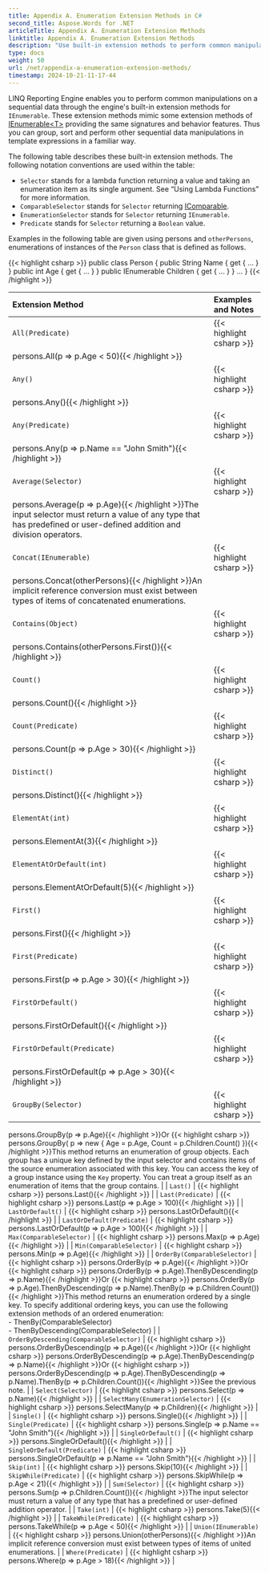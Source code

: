 ```yaml
---
title: Appendix A. Enumeration Extension Methods in C#
second_title: Aspose.Words for .NET
articleTitle: Appendix A. Enumeration Extension Methods
linktitle: Appendix A. Enumeration Extension Methods
description: "Use built-in extension methods to perform common manipulations on a sequential data when building a report using C#."
type: docs
weight: 50
url: /net/appendix-a-enumeration-extension-methods/
timestamp: 2024-10-21-11-17-44
---
```


LINQ Reporting Engine enables you to perform common manipulations on a sequential data through the engine's built-in extension methods for `IEnumerable`. These extension methods mimic some extension methods of [IEnumerable&lt;T&gt;](https://docs.microsoft.com/en-us/dotnet/api/system.collections.generic.ienumerable-1?view=net-6.0) providing the same signatures and behavior features. Thus you can group, sort and perform other sequential data manipulations in template expressions in a familiar way.

The following table describes these built-in extension methods. The following notation conventions are used within the table:

- `Selector` stands for a lambda function returning a value and taking an enumeration item as its single argument. See “Using Lambda Functions” for more information.
- `ComparableSelector` stands for `Selector` returning [IComparable](https://docs.microsoft.com/en-us/dotnet/api/system.icomparable?view=net-6.0).
- `EnumerationSelector` stands for `Selector` returning `IEnumerable`.
- `Predicate` stands for `Selector` returning a `Boolean` value.

Examples in the following table are given using persons and `otherPersons`, enumerations of instances of the `Person` class that is defined as follows.

{{< highlight csharp >}}
public class Person
{
    public String Name { get { ... } }
    public int Age { get { ... } }
    public IEnumerable<Person> Children { get { ... } }
    ...
}
{{< /highlight >}}

| Extension Method | Examples and Notes |
| :- | :- |
| `All(Predicate)` | {{< highlight csharp >}}
persons.All(p => p.Age < 50){{< /highlight >}} |
| `Any()` | {{< highlight csharp >}}
persons.Any(){{< /highlight >}} |
| `Any(Predicate)` | {{< highlight csharp >}}
persons.Any(p => p.Name == "John Smith"){{< /highlight >}} |
| `Average(Selector)` | {{< highlight csharp >}}
persons.Average(p => p.Age){{< /highlight >}}The input selector must return a value of any type that has predefined or user-defined addition and division operators. |
| `Concat(IEnumerable)` | {{< highlight csharp >}}
persons.Concat(otherPersons){{< /highlight >}}An implicit reference conversion must exist between types of items of concatenated enumerations. |
| `Contains(Object)` | {{< highlight csharp >}}
persons.Contains(otherPersons.First()){{< /highlight >}} |
| `Count()` | {{< highlight csharp >}}
persons.Count(){{< /highlight >}} |
| `Count(Predicate)` | {{< highlight csharp >}}
persons.Count(p => p.Age > 30){{< /highlight >}} |
| `Distinct()` | {{< highlight csharp >}}
persons.Distinct(){{< /highlight >}} |
| `ElementAt(int)` | {{< highlight csharp >}}
persons.ElementAt(3){{< /highlight >}} |
| `ElementAtOrDefault(int)` | {{< highlight csharp >}}
persons.ElementAtOrDefault(5){{< /highlight >}} |
| `First()` | {{< highlight csharp >}}
persons.First(){{< /highlight >}} |
| `First(Predicate)` | {{< highlight csharp >}}
persons.First(p => p.Age > 30){{< /highlight >}} |
| `FirstOrDefault()` | {{< highlight csharp >}}
persons.FirstOrDefault(){{< /highlight >}} |
| `FirstOrDefault(Predicate)` | {{< highlight csharp >}}
persons.FirstOrDefault(p => p.Age > 30){{< /highlight >}} |
| `GroupBy(Selector)` | {{< highlight csharp >}}
persons.GroupBy(p => p.Age){{< /highlight >}}Or {{< highlight csharp >}}
persons.GroupBy(    p => new { Age = p.Age, Count = p.Children.Count() }){{< /highlight >}}This method returns an enumeration of group objects. Each group has a unique key defined by the input selector and contains items of the source enumeration associated with this key. You can access the key of a group instance using the `Key` property. You can treat a group itself as an enumeration of items that the group contains. |
| `Last()` | {{< highlight csharp >}}
persons.Last(){{< /highlight >}} |
| `Last(Predicate)` | {{< highlight csharp >}}
persons.Last(p => p.Age > 100){{< /highlight >}} |
| `LastOrDefault()` | {{< highlight csharp >}}
persons.LastOrDefault(){{< /highlight >}} |
| `LastOrDefault(Predicate)` | {{< highlight csharp >}}
persons.LastOrDefault(p => p.Age > 100){{< /highlight >}} |
| `Max(ComparableSelector)` | {{< highlight csharp >}}
persons.Max(p => p.Age){{< /highlight >}} |
| `Min(ComparableSelector)` | {{< highlight csharp >}}
persons.Min(p => p.Age){{< /highlight >}} |
| `OrderBy(ComparableSelector)` | {{< highlight csharp >}}
persons.OrderBy(p => p.Age){{< /highlight >}}Or {{< highlight csharp >}}
persons.OrderBy(p => p.Age).ThenByDescending(p => p.Name){{< /highlight >}}Or {{< highlight csharp >}}
persons.OrderBy(p => p.Age).ThenByDescending(p => p.Name).ThenBy(p => p.Children.Count()){{< /highlight >}}This method returns an enumeration ordered by a single key. To specify additional ordering keys, you can use the following extension methods of an ordered enumeration:<br>- ThenBy(ComparableSelector)<br>- ThenByDescending(ComparableSelector) |
| `OrderByDescending(ComparableSelector)` | {{< highlight csharp >}}
persons.OrderByDescending(p => p.Age){{< /highlight >}}Or {{< highlight csharp >}}
persons.OrderByDescending(p => p.Age).ThenByDescending(p => p.Name){{< /highlight >}}Or {{< highlight csharp >}}
persons.OrderByDescending(p => p.Age).ThenByDescending(p => p.Name).ThenBy(p => p.Children.Count()){{< /highlight >}}See the previous note. |
| `Select(Selector)` | {{< highlight csharp >}}
persons.Select(p => p.Name){{< /highlight >}} |
| `SelectMany(EnumerationSelector)` | {{< highlight csharp >}}
persons.SelectMany(p => p.Children){{< /highlight >}} |
| `Single()` | {{< highlight csharp >}}
persons.Single(){{< /highlight >}} |
| `Single(Predicate)` | {{< highlight csharp >}}
persons.Single(p => p.Name == "John Smith"){{< /highlight >}} |
| `SingleOrDefault()` | {{< highlight csharp >}}
persons.SingleOrDefault(){{< /highlight >}} |
| `SingleOrDefault(Predicate)` | {{< highlight csharp >}}
persons.SingleOrDefault(p => p.Name == "John Smith"){{< /highlight >}} |
| `Skip(int)` | {{< highlight csharp >}}
persons.Skip(10){{< /highlight >}} |
| `SkipWhile(Predicate)` | {{< highlight csharp >}}
persons.SkipWhile(p => p.Age < 21){{< /highlight >}} |
| `Sum(Selector)` | {{< highlight csharp >}}
persons.Sum(p => p.Children.Count()){{< /highlight >}}The input selector must return a value of any type that has a predefined or user-defined addition operator. |
| `Take(int)` | {{< highlight csharp >}}
persons.Take(5){{< /highlight >}} |
| `TakeWhile(Predicate)` | {{< highlight csharp >}}
persons.TakeWhile(p => p.Age < 50){{< /highlight >}} |
| `Union(IEnumerable)` | {{< highlight csharp >}}
persons.Union(otherPersons){{< /highlight >}}An implicit reference conversion must exist between types of items of united enumerations. |
| `Where(Predicate)` | {{< highlight csharp >}}
persons.Where(p => p.Age > 18){{< /highlight >}} |
